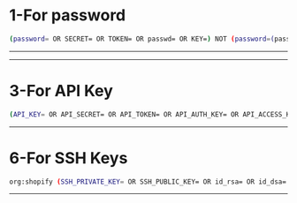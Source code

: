 # 1-For password

```bash
(password= OR SECRET= OR TOKEN= OR passwd= OR KEY=) NOT (password=(password) NOT password=(value) NOT password=(val) NOT password=(plain_text) NOT password=(unencrypted_password) NOT -password=<value>   NOT password={password} NOT password=${password} NOT /ADMIN_PASSWORD="password"/ NOT PASSWORD=# NOT /PASSWORD=${password}/   NOT password=(new_password) NOT /PASSWORD="$INPUT_PASSWORD"/ NOT /PASSWORD="$INPUT_APP_PASSWORD"/ NOT PASSWORD='password' NOT /PASSWORD="${ADMIN_PASSWORD:-password}"/ NOT /password=${env:SSL_KEYSTORE_PASSWORD}/ NOT password='" NOT password=' '  NOT Password=password  NOT password=%s NOT PASSWORD=$ NOT PASSWORD="***INVALID***" NOT PASSWORD="$ NOT password=<password> NOT TEST_GITHUB_PASSWORD= NOT password=" NOT password=secret</code> NOT password=options.password NOT user=%u&password=%p NOT PASSWORD=<your-password-here> NOT password=%v NOT PASSWORD=<admin-password> NOT password=qwerty ) 
```
-----------------------------------------------------------------------------------------------------------------------------------------------------------------------------------------------------------


------------------------------------------------------------------------------------------------------------------------------------------------------------------------------------------------------------------

# 3-For API Key
```bash
(API_KEY= OR API_SECRET= OR API_TOKEN= OR API_AUTH_KEY= OR API_ACCESS_KEY= OR API_ACCESS_TOKEN= OR API_SECRET_KEY= OR API_AUTH_TOKEN= OR API_CLIENT_KEY= OR API_CLIENT_SECRET= OR API_CREDENTIALS= OR API_PRIVATE_KEY= OR API_PUBLIC_KEY= OR API_SECURITY_KEY= OR API_SECURITY_TOKEN= OR API_ENCRYPTION_KEY= OR API_APP_KEY= OR API_APP_SECRET= OR API_KEY_SECRET= OR API_OAUTH_TOKEN= OR API_BEARER_TOKEN= OR API_SIGNING_KEY= OR API_AUTHORIZATION_TOKEN= OR API_MASTER_KEY=) NOT (API_KEY=<Your> OR API_SECRET={Your app API Secret} OR API_SECRET_KEY OR API_KEY=... OR api_key=(api_key) OR API_KEY=${withAPIKey} OR API_SECRET=YOUR_SHOPIFY_SECRET OR API_KEY=YOUR_SHOPIFY_API_KEY OR API_KEY=$ OR API_KEY=<Your Shopify API key> OR API_KEY=<your-api-key> OR api_key=your_api_key OR API_KEY=test-api-key OR API_SECRET=test-secret-key OR api_key=\"YOUR API KEY\")
```
-----------------------------------------------------------------------------------------------------------------------------------------------------------------------------------------------------------------
# 6-For SSH Keys
```bash
org:shopify (SSH_PRIVATE_KEY= OR SSH_PUBLIC_KEY= OR id_rsa= OR id_dsa= OR id_ed25519= OR known_hosts= OR .ssh/id_rsa= OR .ssh/id_dsa= OR .ssh/id_ed25519= OR .ssh/config= OR .ssh/authorized_keys= OR .ssh/known_hosts=)
```



-----------------------------------------------------------------------------------------------------------------------------------------------------------------------------------------------------------------
